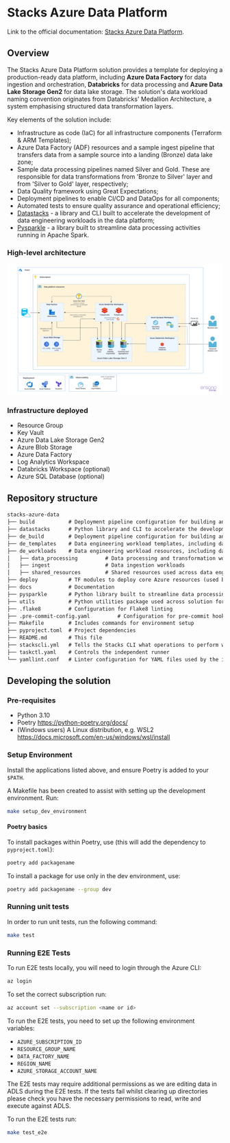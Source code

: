 # Stacks Azure Data Platform

Link to the official documentation:
[Stacks Azure Data Platform](https://stacks.amido.com/docs/workloads/azure/data/intro_data_azure).

## Overview

The Stacks Azure Data Platform solution provides a template for deploying a production-ready data
platform, including **Azure Data Factory** for data ingestion and orchestration, **Databricks** for
data processing and **Azure Data Lake Storage Gen2** for data lake storage. The solution's data
workload naming convention originates from Databricks' Medallion Architecture, a system emphasising
structured data transformation layers.

Key elements of the solution include:

* Infrastructure as code (IaC) for all infrastructure components (Terraform & ARM Templates);
* Azure Data Factory (ADF) resources and a sample ingest pipeline that transfers data from a sample
source into a landing (Bronze) data lake zone;
* Sample data processing pipelines named Silver and Gold. These are responsible for data transformations from
'Bronze to Silver' layer and from 'Silver to Gold' layer, respectively;
* Data Quality framework using Great Expectations;
* Deployment pipelines to enable CI/CD and DataOps for all components;
* Automated tests to ensure quality assurance and operational efficiency;
* [Datastacks](datastacks/README.md) - a library and CLI built to accelerate the development of data engineering
workloads in the data platform;
* [Pysparkle](pysparkle/README.md) - a library built to streamline data processing activities running in Apache Spark.

### High-level architecture

![High-level architecture.png](docs/workloads/azure/data/images/Stacks_Azure_Data_Platform-HLD.png)

### Infrastructure deployed

* Resource Group
* Key Vault
* Azure Data Lake Storage Gen2
* Azure Blob Storage
* Azure Data Factory
* Log Analytics Workspace
* Databricks Workspace (optional)
* Azure SQL Database (optional)

## Repository structure

```md
stacks-azure-data
├── build           # Deployment pipeline configuration for building and deploying the core infrastructure
├── datastacks      # Python library and CLI to accelerate the development of data engineering workloads
├── de_build        # Deployment pipeline configuration for building and deploying data engineering resources
├── de_templates    # Data engineering workload templates, including data pipelines, tests and deployment configuration
├── de_workloads    # Data engineering workload resources, including data pipelines, tests and deployment configuration
│   ├── data_processing         # Data processing and transformation workloads
│   ├── ingest                  # Data ingestion workloads
│   ├── shared_resources        # Shared resources used across data engineering workloads
├── deploy          # TF modules to deploy core Azure resources (used by `build` directory)
├── docs            # Documentation
├── pysparkle       # Python library built to streamline data processing; packaged and uploaded to DBFS
├── utils           # Python utilities package used across solution for local testing
├── .flake8         # Configuration for Flake8 linting
├── .pre-commit-config.yaml         # Configuration for pre-commit hooks
├── Makefile        # Includes commands for environment setup
├── pyproject.toml  # Project dependencies
├── README.md       # This file
├── stackscli.yml   # Tells the Stacks CLI what operations to perform when the project is scaffolded
├── taskctl.yaml    # Controls the independent runner
└── yamllint.conf   # Linter configuration for YAML files used by the independent runner
```

## Developing the solution

### Pre-requisites

* Python 3.10
* Poetry https://python-poetry.org/docs/
* (Windows users) A Linux distribution, e.g. WSL2 https://docs.microsoft.com/en-us/windows/wsl/install

### Setup Environment

Install the applications listed above, and ensure Poetry is added to your `$PATH`.

A Makefile has been created to assist with setting up the development environment. Run:

```bash
make setup_dev_environment
```

#### Poetry basics
To install packages within Poetry, use (this will add the dependency to `pyproject.toml`):

```bash
poetry add packagename
```

To install a package for use only in the dev environment, use:

```bash
poetry add packagename --group dev
```

### Running unit tests

In order to run unit tests, run the following command:

```bash
make test
```

### Running E2E Tests

To run E2E tests locally, you will need to login through the Azure CLI:

```bash
az login
```

To set the correct subscription run:

```bash
az account set --subscription <name or id>
```

To run the E2E tests, you need to set up the following environment variables:

- `AZURE_SUBSCRIPTION_ID`
- `RESOURCE_GROUP_NAME`
- `DATA_FACTORY_NAME`
- `REGION_NAME`
- `AZURE_STORAGE_ACCOUNT_NAME`

The E2E tests may require additional permissions as we are editing data in ADLS during the E2E tests. If the tests fail
whilst clearing up directories please check you have the necessary permissions to read, write and execute against ADLS.

To run the E2E tests run:

```bash
make test_e2e
```
